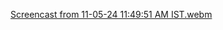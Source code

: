 [Screencast from 11-05-24 11:49:51 AM IST.webm](https://github.com/cs22b047/minesweeper_bot/assets/145146625/9d49be68-b391-438c-bb16-2bcc69d70e09)
